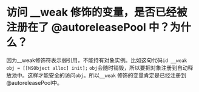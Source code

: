 # 访问 __weak 修饰的变量，是否已经被注册在了 @autoreleasePool 中？为什么？
因为__weak修饰符表示弱引用，不能持有对象实例。比如这句代码`id __weak obj = [[NSObject alloc] init];`
`obj`会随时销毁，所以要把对象注册到自动释放池中。这样才能安全的访问`obj`。所以`__weak` 修饰的变量肯定是已经注册到@autoreleasePool中。

